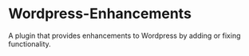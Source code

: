 Wordpress-Enhancements
======================

A plugin that provides enhancements to Wordpress by adding or fixing functionality.

